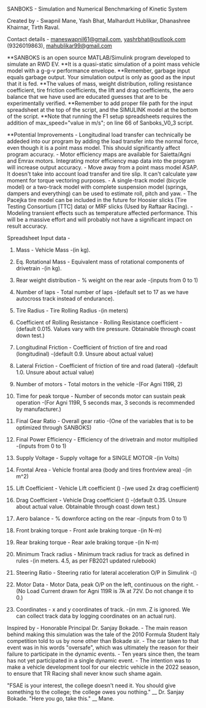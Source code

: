 SANBOKS - Simulation and Numerical Benchmarking of Kinetic System

Created by - Swapnil Mane, Yash Bhat, Malhardutt Hublikar, Dhanashree Khairnar, Tirth Raval.

Contact details - maneswapnil61@gmail.com, yashrbhat@outlook.com (9326019863), mahublikar99@gmail.com


**SANBOKS is an open source MATLAB/Simulink program developed to simulate an RWD EV. 
**It is a quasi-static simulation of a point mass vehicle model with a g-g-v performance envelope.
**Remember, garbage input equals garbage output. Your simulation output is only as good as the input that it is fed. 
**The values of mass, weight distribution, rolling resistance coefficient, tire friction coefficients, the lift and drag coefficients, the aero balance that we have used are educated guesses that are to be experimentally verified.
**Remember to add proper file path for the input spreadsheet at the top of the script, and the SIMULINK model at the bottom of the script.
**Note that running the F1 setup spreadsheets requires the addition of max_speed="value in m/s"; on line 66 of Sanboks_V0_3 script. 	


**Potential Improvements  - Longitudinal load transfer can technically be addeded into our program by adding the load transfer into the normal force, even though it is a point mass model. This should significantly affect program accuracy.
			  - Motor efficiency maps are available for Saietta/Agni and Emrax motors. Integrating motor efficiency map data into the program will increase output accuracy.
			  - Move away from a point mass model ASAP. It doesn't take into account load transfer and tire slip. It can't calculate yaw moment for torque vectoring purposes.
			  - A single-track model (bicycle model) or a two-track model with complete suspension model (springs, dampers and everything) can be used to estimate roll, pitch and yaw.
 			  - The Pacejka tire model can be included in the future for Hoosier slicks (Tire Testing Consortium [TTC] data) or MRF slicks (Used by Raftaar Racing).
			  - Modeling transient effects such as temperature affected performance. This will be a massive effort and will probably not have a significant impact on result accuracy.


Spreadsheet Input data -

1. Mass 				- Vehicle Mass 							-(in kg).
2. Eq. Rotational Mass 			- Equivalent mass of rotational components of drivetrain 	-(in kg).
3. Rear weight distribution 		- % weight on the rear axle 					-(inputs from 0 to 1)
4. Number of laps			- Total number of laps 						-(default set to 17 as we have autocross track instead of endurance).

5. Tire Radius 				- Tire Rolling Radius						-(in meters)
6. Coefficient of Rolling Resistance 	- Rolling Resistance coefficient   				-(default 0.015. Values vary with tire pressure. Obtainable through coast down test.)
7. Longitudinal Friction 		- Coefficient of friction of tire and road (longitudinal) 	-(default 0.9. Unsure about actual value)
8. Lateral Friction 			- Coefficient of friction of tire and road (lateral) 		-(default 1.0. Unsure about actual value)

9. Number of motors			- Total motors in the vehicle 					-(For Agni 119R, 2)
10. Time for peak torque 		- Number of seconds motor can sustain peak operation 		-(For Agni 119R, 5 seconds max, 3 seconds is recommended by manufacturer.)
11. Final Gear Ratio 			- Overall gear ratio 						-(One of the variables that is to be optimized through SANBOKS)
12. Final Power Efficiency 		- Efficiency of the drivetrain and motor multiplied		-(inputs from 0 to 1)
13. Supply Voltage 			- Supply voltage for a SINGLE MOTOR 				-(in Volts)

14. Frontal Area 			- Vehicle frontal area (body and tires frontview area) 		-(in m^2)
15. Lift Coefficient 			- Vehicle Lift coefficient ()					-(we used 2x drag coefficient)
16. Drag Coefficient			- Vehicle Drag coefficient ()					-(default 0.35. Unsure about actual value. Obtainable through coast down test.)
17. Aero balance 			- % downforce acting on the rear 				-(inputs from 0 to 1)

18. Front braking torque 		- Front axle braking torque 					-(in N-m)
19. Rear braking torque 		- Rear axle braking torque 					-(in N-m)

20. Minimum Track radius 		- Minimum track radius for track as defined in rules 		-(in meters. 4.5, as per FB2021 updated rulebook)
21. Steering Ratio 			- Steering ratio for lateral acceleration O/P in Simulink 	-()

22. Motor Data 				- Motor Data, peak O/P on the left, continuous on the right. 	-(No Load Current drawn for Agni 119R is 7A at 72V. Do not change it to 0.)	
23. Coordinates 			- x and y coordinates of track. 				-(in mm. Z is ignored. We can collect track data by logging coordinates on an actual run).



Inspired by - Honorable Principal Dr. Sanjay Bokade.
		- The main reason behind making this simulation was the tale of the 2010 Formula Student Italy competition told to us by none other than Bokade sir.
		- The car taken to that event was in his words "oversafe", which was ultimately the reason for their failure to participate in the dynamic events.
		- Ten years since then, the team has not yet participated in a single dynamic event.
		- The intention was to make a vehicle development tool for our electric vehicle in the 2022 season, to ensure that TR Racing shall never know such shame again.






















"FSAE is your interest, the college doesn't need it. You should give something to the college; the college owes you nothing." __ Dr. Sanjay Bokade.
"Here you go, take this." __ Mane.			